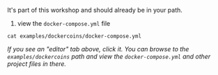It's part of this workshop and should already be in your path.


1. view the `docker-compose.yml` file

```execute
cat examples/dockercoins/docker-compose.yml
```

*If you see an "editor" tab above, click it. You can browse to the `examples/dockercoins` path and view the `docker-compose.yml` and other project files in there.*